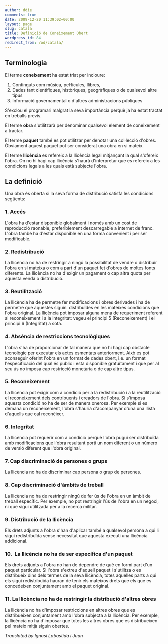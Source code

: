 ```yaml
---
author: ddie
comments: true
date: 2009-12-20 11:39:02+00:00
layout: page
slug: catala
title: Definició de Coneixement Obert
wordpress_id: 84
redirect_from: /od/catala/
---
```


## Terminologia

El terme **coneixement** ha estat triat per incloure:

1. Continguts com música, pel·lícules, llibres,
2. Dades tant científiques, històriques, geogràfiques o de qualsevol altre tipus
3. Informació governamental o d'altres administracions públiques

S'exclou el programari malgrat la seva importància perquè ja ha estat tractat en treballs previs.

El terme **obra** s'utilitzarà per denominar qualsevol element de coneixement a tractar.

El terme **paquet** també es pot utilitzar per denotar una col·lecció d'obres. Òbviament aquest paquet pot ser considerat una obra en si mateix.

El terme **llicència** es refereix a la llicència legal mitjançant la qual s'ofereix l'obra. On no hi hagi cap llicència s'haurà d'interpretar que es refereix a les condicions legals a les quals està subjecte l'obra.

## La definició

Una obra és oberta si la seva forma de distribució satisfà les condicions següents:

### 1. Accés

L'obra ha d'estar disponible globalment i només amb un cost de reproducció raonable, preferiblement descarregable a internet de franc. L'obra també ha d'estar disponible en una forma convenient i per ser modificable.

### 2. Redistribució

La llicència no ha de restringir a ningú la possibilitat de vendre o distribuir l'obra en si mateixa o com a part d'un paquet fet d'obres de moltes fonts diferents. La llicència no ha d'exigir un pagament o cap altra quota per aquesta venda o distribució.

### 3. Reutilització

La llicència ha de permetre fer modificacions i obres derivades i ha de permetre que aquestes siguin  distribuïdes en les mateixes condicions que  l'obra original. La llicència pot imposar alguna mena de requeriment referent al reconeixement i a la integritat: vegeu el principi 5 (Reconeixement) i el principi 6 (Integritat) a sota.

### 4. Absència de restriccions tecnològiques

L'obra s'ha de proporcionar de tal manera que no hi hagi cap obstacle tecnològic per executar els actes esmentats anteriorment. Això es pot aconseguir oferint l'obra en un format de dades obert, i.e. un format l'especificació del qual és public i està disponible gratuïtament i que per al seu ús no imposa cap restricció monetària o de cap altre tipus.

### 5. Reconeixement

La llicència pot exigir com a condició per a la redistribució i a la reutilització el reconeixement dels contribuents i creadors de l'obra. Si s'imposa aquesta condició no ha de ser de manera onerosa. Per exemple si es demana un reconeixement, l'obra s'hauria d'acompanyar d'una una llista d'aquells que cal reconèixer.

### 6. Integritat

La llicència pot requerir com a condició perquè l'obra pugui ser distribuïda amb modificacions que l'obra resultant porti un nom diferent o un número de versió diferent que l'obra original.

### 7. Cap discriminació de persones o grups

La llicència no ha de discriminar cap persona o grup de persones.

### 8. Cap discriminació d'àmbits de treball

La llicència no ha de restringir ningú de fer ús de l'obra en un àmbit de treball específic. Per exemple, no pot restringir l'ús de l'obra en un negoci, ni que sigui utilitzada per a la recerca militar.

### 9. Distribució de la llicència

Els drets adjunts a l'obra s'han d'aplicar també a qualsevol persona a qui li sigui redistribuïda sense necessitat que aquesta executi una llicència addicional.

### 10.  La llicència no ha de ser específica d'un paquet

Els drets adjunts a l'obra no han de dependre de què en formi part d'un paquet particular. Si l'obra s'extreu d'aquell paquet i s'utilitza o es distribueix dins dels termes de la seva llicència, totes aquelles parts a qui els sigui redistribuïda hauran de tenir els mateixos drets que els que es concedeixen conjuntament amb el paquet original.

### 11. La llicència no ha de restringir la distribució d'altres obres

La llicència no ha d'imposar restriccions en altres obres que es distribueixen conjuntament amb l'obra subjecta a la llicència. Per exemple, la llicència no ha d'imposar que totes les altres obres que es distribueixen pel mateix mitjà siguin obertes.

*Translated by Ignasi Labastida i Juan*
